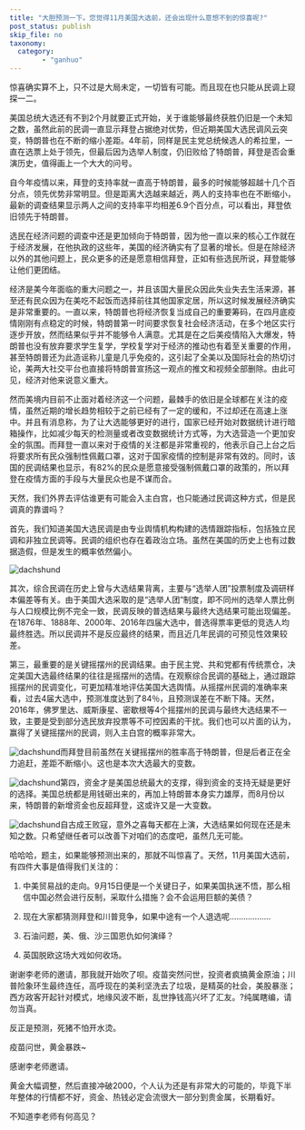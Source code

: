 ```yaml
---
title: "大胆预测一下。您觉得11月美国大选前，还会出现什么意想不到的惊喜呢?"
post_status: publish
skip_file: no
taxonomy:
  category:
        - "ganhuo"
---
```


惊喜确实算不上，只不过是大局未定，一切皆有可能。而且现在也只能从民调上窥探一二。

美国总统大选还有不到2个月就要正式开始，关于谁能够最终获胜仍旧是一个未知之数，虽然此前的民调一直显示拜登占据绝对优势，但近期美国大选民调风云突变，特朗普也在不断的缩小差距。4年前，同样是民主党总统候选人的希拉里，一直在选票上处于领先，但最后因为选举人制度，仍旧败给了特朗普，拜登是否会重演历史，值得画上一个大大的问号。

自今年疫情以来，拜登的支持率就一直高于特朗普，最多的时候能够超越十几个百分点，领先优势非常明显。但是距离大选越来越近，两人的支持率也在不断缩小，最新的调查结果显示两人之间的支持率平均相差6.9个百分点，可以看出，拜登依旧领先于特朗普。

选民在经济问题的调查中还是更加倾向于特朗普，因为他一直以来的核心工作就在于经济发展，在他执政的这些年，美国的经济确实有了显著的增长。但是在除经济以外的其他问题上，民众更多的还是愿意相信拜登，正如有些选民所说，拜登能够让他们更团结。

经济是美今年面临的重大问题之一，并且该国大量民众因此失业失去生活来源，甚至还有民众因为在美吃不起饭而选择前往其他国家定居，所以这时候发展经济确实是非常重要的。一直以来，特朗普也将经济恢复当成自己的重要筹码，在四月底疫情刚刚有点稳定的时候，特朗普第一时间要求恢复社会经济活动，在多个地区实行逐步开放，然而结果似乎并不能够令人满意。尤其是在之后美疫情陷入大爆发，特朗普也没有放弃要求学生复学，学校复学对于经济的推动也有着至关重要的作用，甚至特朗普还为此造谣称儿童是几乎免疫的，这引起了全美以及国际社会的热切讨论，美两大社交平台也直接将特朗普宣扬这一观点的推文和视频全部删除。由此可见，经济对他来说意义重大。

然而美境内目前不止面对着经济这一个问题，最棘手的依旧是全球都在关注的疫情，虽然近期的增长趋势相较于之前已经有了一定的缓和，不过却还在高速上涨中。并且有消息称，为了让大选能够更好的进行，国家已经开始对数据统计进行暗箱操作，比如减少每天的检测量或者改变数据统计方式等，为大选营造一个更加安全的氛围。而拜登一直以来对于疫情的关注都是非常重视的，他表示自己上台之后将要求所有民众强制性佩戴口罩，这对于国家疫情的控制是非常有效的。同时，该国的民调结果也显示，有82%的民众是愿意接受强制佩戴口罩的政策的，所以拜登在疫情方面的手段与大量民众也是不谋而合。

天然，我们外界去评估谁更有可能会入主白宫，也只能通过民调这种方式，但是民调真的靠谱吗？

首先，我们知道美国大选民调是由专业舆情机构构建的选情跟踪指标，包括独立民调和非独立民调等。民调的组织也存在着政治立场。虽然在美国的历史上也有过数据造假，但是发生的概率依然偏小。

![dachshund](https://cdn.fendou.la/funstoutiao/2020/12/100616329.png "民调.png")

其次，综合民调在历史上曾与大选结果背离，主要与“选举人团”投票制度及调研样本偏差等有关。由于美国大选采取的是“选举人团”制度，即不同州的选举人票比例与人口规模比例不完全一致，民调反映的普选结果与最终大选结果可能出现偏差。在1876年、1888年、2000年、2016年四届大选中，普选得票率更低的竞选人均最终胜选。所以民调并不是反应最终的结果，而且近几年民调的可预见性效果较差。

第三，最重要的是关键摇摆州的民调结果。由于民主党、共和党都有传统票仓，决定美国大选最终结果的往往是摇摆州的选情。在观察综合民调的基础上，通过跟踪摇摆州的民调变化，可更加精准地评估美国大选舆情。从摇摆州民调的准确率来看，过去4届大选中，预测准度达到了84％，且预测误差在不断下降。天然，2016年，佛罗里达、威斯康星、密歇根等4个摇摆州的民调与最终大选结果不一致，主要是受到部分选民放弃投票等不可控因素的干扰。我们也可以片面的认为，赢得了关键摇摆州的民调，则入主白宫的概率非常大。

![dachshund](https://cdn.fendou.la/funstoutiao/2020/12/100647250.png "民调预期.png")而拜登目前虽然在关键摇摆州的胜率高于特朗普，但是后者正在全力追赶，差距不断缩小。这也是本次大选最大的变数。

![dachshund](https://cdn.fendou.la/funstoutiao/2020/12/100717984.png "关键摇摆州.png")第四，资金才是美国总统最大的支撑，得到资金的支持无疑是更好的选择。美国总统都是用钱砸出来的，再加上特朗普本身实力雄厚，而8月份以来，特朗普的新增资金也反超拜登，这或许又是一大变数。

![dachshund](https://cdn.fendou.la/funstoutiao/2020/12/100742203.png "新增资金.png")自古成王败寇，意外之喜每天都在上演，大选结果如何现在还是未知之数。只希望继任者可以改善下对咱们的态度吧，虽然几无可能。

哈哈哈，题主，如果能够预测出来的，那就不叫惊喜了。天然，11月美国大选前，有四件大事是值得我们关注的：

1. 中美贸易战的走向。9月15日便是一个关键日子，如果美国执迷不悟，那么相信中国必然会进行反制，采取什么措施？会不会运用巨额的美债？
    
2. 现在大家都猜测拜登和川普竞争，如果中途有一个人退选呢………………
    
3. 石油问题，美、俄、沙三国恩仇如何演绎？
    
4. 英国脱欧这场大戏如何收场。

谢谢李老师的邀请，那我就开始吹了呗。疫苗突然问世，投资者疯搞黄金原油；川普险象环生最终连任，高呼现在的美利坚洗去了垃圾，是精英的社会，美股暴涨；西方政客开起针对模式，地缘风波不断，乱世挣钱高兴坏了汇友。?纯属瞎编，请勿当真。

反正是预测，死猪不怕开水烫。

疫苗问世，黄金暴跌~

感谢李老师邀请。

黄金大幅调整，然后直接冲破2000，个人认为还是有非常大的可能的，毕竟下半年整体的行情都不好，资金、热钱必定会流很大一部分到贵金属，长期看好。

不知道李老师有何高见？
